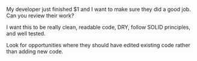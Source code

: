 My developer just finished $1 and I want to make sure they did a good job. Can you review their work?

I want this to be really clean, readable code, DRY, follow SOLID principles, and well tested.

Look for opportunities where they should have edited existing code rather than adding new code.
